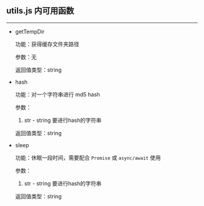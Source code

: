 ## utils.js 内可用函数
---

- getTempDir

  功能：获得缓存文件夹路径

  参数：无

  返回值类型：string

- hash

  功能：对一个字符串进行 md5 hash

  参数：
  1. str - string 要进行hash的字符串

  返回值类型：string

- sleep

  功能：休眠一段时间，需要配合 `Promise` 或 `async/await` 使用

  参数：
  1. str - string 要进行hash的字符串

  返回值类型：string